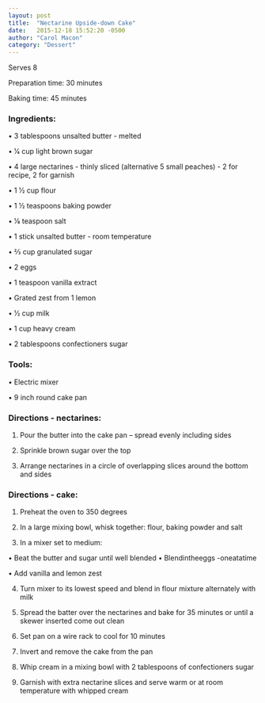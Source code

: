 ```yaml
---
layout: post
title:  "Nectarine Upside-down Cake"
date:   2015-12-18 15:52:20 -0500
author: "Carol Macon"
category: "Dessert"
---
```

Serves 8 

Preparation time: 30 minutes 

Baking time: 45 minutes

### Ingredients:

• 3 tablespoons unsalted butter - melted

• 1⁄4 cup light brown sugar

• 4 large nectarines - thinly sliced (alternative 5 small peaches) - 2 for recipe, 2 for garnish

• 1 1⁄2 cup flour

• 1 1⁄2 teaspoons baking powder

• 1⁄8 teaspoon salt

• 1 stick unsalted butter - room temperature

• 2⁄3 cup granulated sugar

• 2 eggs

• 1 teaspoon vanilla extract

• Grated zest from 1 lemon

• 1⁄2 cup milk

• 1 cup heavy cream

• 2 tablespoons confectioners sugar

### Tools:

• Electric mixer

• 9 inch round cake pan

### Directions - nectarines:

1. Pour the butter into the cake pan – spread evenly including sides

2. Sprinkle brown sugar over the top

3. Arrange nectarines in a circle of overlapping slices around the bottom and sides

### Directions - cake:

1. Preheat the oven to 350 degrees

2. In a large mixing bowl, whisk together: flour, baking powder and salt

3. In a mixer set to medium:

• Beat the butter and sugar until well blended • Blendintheeggs -oneatatime

• Add vanilla and lemon zest

4. Turn mixer to its lowest speed and blend in flour mixture alternately with milk

5. Spread the batter over the nectarines and bake for 35 minutes or until a skewer inserted come out clean

6. Set pan on a wire rack to cool for 10 minutes

7. Invert and remove the cake from the pan

8. Whip cream in a mixing bowl with 2 tablespoons of confectioners sugar

9. Garnish with extra nectarine slices and serve warm or at room temperature with whipped cream